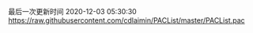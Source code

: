 最后一次更新时间 2020-12-03 05:30:30
https://raw.githubusercontent.com/cdlaimin/PACList/master/PACList.pac

